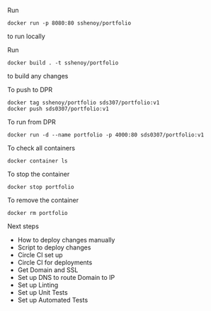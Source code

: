 Run

    docker run -p 8080:80 sshenoy/portfolio

to run locally


Run

    docker build . -t sshenoy/portfolio

to build any changes

To push to DPR

    docker tag sshenoy/portfolio sds307/portfolio:v1
    docker push sds0307/portfolio:v1


To run from DPR

    docker run -d --name portfolio -p 4000:80 sds0307/portfolio:v1

To check all containers

    docker container ls

To stop the container

    docker stop portfolio

To remove the container

    docker rm portfolio


Next steps
- How to deploy changes manually
- Script to deploy changes
- Circle CI set up
- Circle CI for deployments
- Get Domain and SSL
- Set up DNS to route Domain to IP
- Set up Linting
- Set up Unit Tests
- Set up Automated Tests

